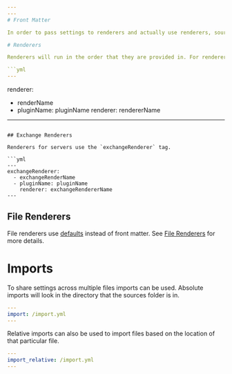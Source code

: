 ```yaml
---
---
# Front Matter

In order to pass settings to renderers and actually use renderers, source files use yaml front matter. Any settings set in these files will be available to [renderers](/webdir/api/renderer) in the `yamlFrontMatter` parameter.

# Renderers

Renderers will run in the order that they are provided in. For renderers with duplicate names the plugin name can also be supplied.

```yml
---
```

renderer:
  - renderName
  - pluginName: pluginName
    renderer: rendererName
---
```

## Exchange Renderers

Renderers for servers use the `exchangeRenderer` tag.

```yml
---
exchangeRenderer:
  - exchangeRenderName
  - pluginName: pluginName
    renderer: exchangeRendererName
---
```

## File Renderers

File renderers use [defaults](/webdir/generator/defaults#file-defaults) instead of front matter. See [File Renderers](/webdir/api#file-renderer) for more details.

# Imports

To share settings across multiple files imports can be used. Absolute imports will look in the directory that the sources folder is in.

```yml
---
import: /import.yml
---
```

Relative imports can also be used to import files based on the location of that particular file.

```yml
---
import_relative: /import.yml
---
```